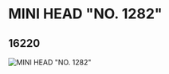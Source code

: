 # MINI HEAD "NO. 1282"
## 16220
![MINI HEAD "NO. 1282"](https://lc-www-live-s.legocdn.com/media/bricks/5/2/6057702.jpg)